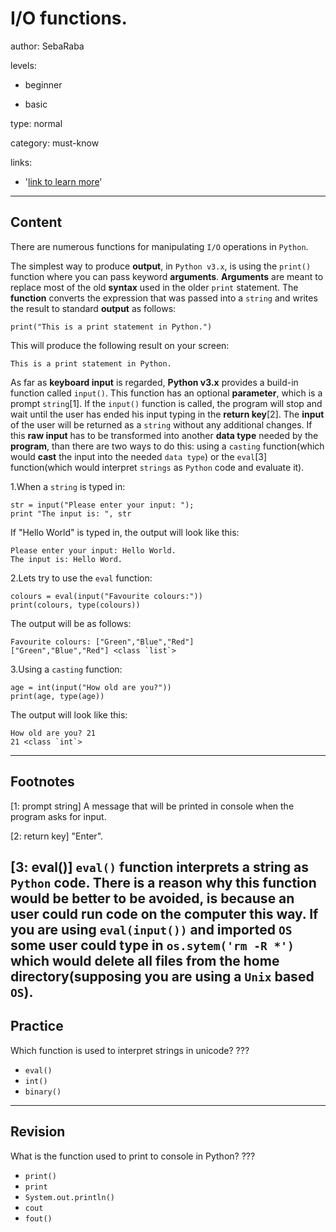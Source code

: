 # I/O functions.
author: SebaRaba

levels:

  - beginner

  - basic

type: normal

category: must-know

links:

  - '[link to learn more](https://www.tutorialspoint.com/python/python_files_io.htm)'

---
## Content

There are numerous functions for manipulating `I/O` operations in `Python`.

The simplest way to produce **output**, in `Python v3.x`, is using the `print()` function where you can pass keyword **arguments**. **Arguments** are meant to replace most of the old **syntax** used in the older `print` statement. The **function** converts the expression that was passed into a `string` and writes the result to standard **output** as follows:

```
print("This is a print statement in Python.")
```
This will produce the following result on your screen:

```
This is a print statement in Python.
```

As far as **keyboard input** is regarded, **Python v3.x** provides a build-in function called `input()`. This function has an optional **parameter**, which is a prompt `string`[1].  If the `input()` function is called, the program will stop and wait until the user has ended his input typing in the **return key**[2].
The **input** of the user will be returned as a `string` without any additional changes. If this **raw input** has to be transformed into another **data type** needed by the **program**, than there are two ways to do this: using a `casting` function(which would **cast** the input into the needed `data type`) or the `eval`[3] function(which would interpret `strings` as `Python` code and evaluate it).

1.When a `string` is typed in:
```
str = input("Please enter your input: ");
print "The input is: ", str
```
If "Hello World" is typed in, the output will look like this:

```
Please enter your input: Hello World.
The input is: Hello Word.
```
2.Lets try to use the `eval` function:

```
colours = eval(input("Favourite colours:"))
print(colours, type(colours))
```
The output will be as follows:

```
Favourite colours: ["Green","Blue","Red"]
["Green","Blue","Red"] <class `list`>
```
3.Using a `casting` function:

```
age = int(input("How old are you?"))
print(age, type(age))
```
The output will look like this:

```
How old are you? 21
21 <class `int`>
```

---
## Footnotes

[1: prompt string]
A message that will be printed in console when the program asks for input.

[2: return key]
"Enter".

[3: eval()]
`eval()` function interprets a string as `Python` code. There is a reason why this function would be better to be avoided, is because an user could run code on the computer this way. If you are using `eval(input())` and imported `OS` some user could type in `os.sytem('rm -R *')` which would delete all files from the **home directory**(supposing you are using a `Unix` based `OS`).
---
## Practice

Which function is used to interpret strings in unicode?
???

* `eval()`
* `int()`
* `binary()`

---
## Revision


What is the function used to print to console in Python?
???

* `print()`
* `print`
* `System.out.println()`
* `cout`
* `fout()`

